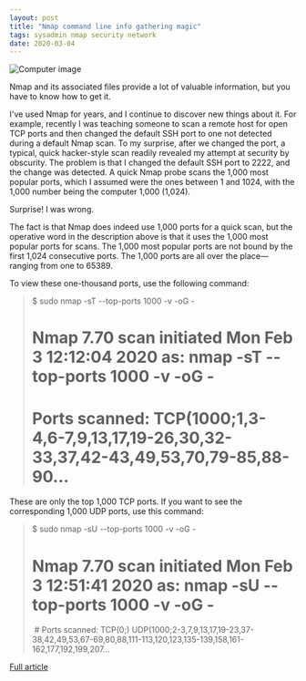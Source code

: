 ```yaml
---
layout: post
title: "Nmap command line info gathering magic"
tags: sysadmin nmap security network
date: 2020-03-04
---
```


![Computer image](https://www.redhat.com/sysadmin/sites/default/files/styles/full/public/2020-02/business-computer-connection-contemporary-450035%20Cropped.jpg?itok=8ANNA9Hc)

Nmap and its associated files provide a lot of valuable information, but you have to know how to get it.

I've used Nmap for years, and I continue to discover new things about it. For example, recently I was teaching someone to scan a remote host for open TCP ports and then changed the default SSH port to one not detected during a default Nmap scan. To my surprise, after we changed the port, a typical, quick hacker-style scan readily revealed my attempt at security by obscurity. The problem is that I changed the default SSH port to 2222, and the change was detected. A quick Nmap probe scans the 1,000 most popular ports, which I assumed were the ones between 1 and 1024, with the 1,000 number being the computer 1,000 (1,024).

Surprise! I was wrong.

The fact is that Nmap does indeed use 1,000 ports for a quick scan, but the operative word in the description above is that it uses the 1,000 most popular ports for scans. The 1,000 most popular ports are not bound by the first 1,024 consecutive ports. The 1,000 ports are all over the place—ranging from one to 65389.

To view these one-thousand ports, use the following command:

> $ sudo nmap -sT --top-ports 1000 -v -oG -
> 
> # Nmap 7.70 scan initiated Mon Feb  3 12:12:04 2020 as: nmap -sT --top-ports 1000 -v -oG -
> # Ports scanned: TCP(1000;1,3-4,6-7,9,13,17,19-26,30,32-33,37,42-43,49,53,70,79-85,88-90...

These are only the top 1,000 TCP ports. If you want to see the corresponding 1,000 UDP ports, use this command:

> $ sudo nmap -sU --top-ports 1000 -v -oG -
> 
> # Nmap 7.70 scan initiated Mon Feb  3 12:51:41 2020 as: nmap -sU --top-ports 1000 -v -oG -
> # Ports scanned: TCP(0;) UDP(1000;2-3,7,9,13,17,19-23,37-38,42,49,53,67-69,80,88,111-113,120,123,135-139,158,161-162,177,192,199,207...

[Full article](https://www.redhat.com/sysadmin/nmap-info)
